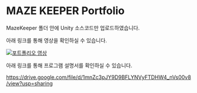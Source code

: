 # MAZE KEEPER Portfolio
MazeKeeper 폴더 안에 Unity 소스코드만 업로드하였습니다.

아래 링크를 통해 영상을 확인하실 수 있습니다.

[![포트폴리오 영상](https://img.youtube.com/vi/eeLR4VmaG4Q/0.jpg)](https://www.youtube.com/watch?v=eeLR4VmaG4Q)


아래 링크를 통해 프로그램 설명서를 확인하실 수 있습니다.

https://drive.google.com/file/d/1mnZc3pJY9D9BFLYNVyFTDHW4_nVs00v8/view?usp=sharing
